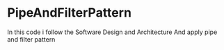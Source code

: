 # PipeAndFilterPattern
In this code i follow the Software Design and Architecture And apply pipe and filter pattern
